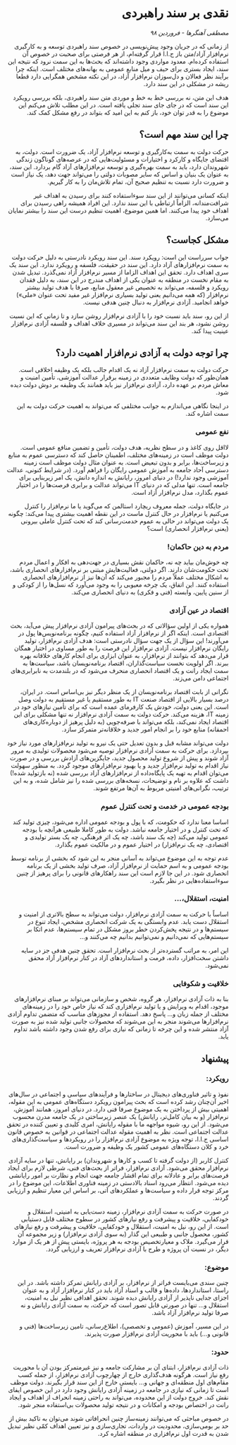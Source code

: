 <div dir="rtl">

# نقدی بر سند راهبردی

*مصطفی آهنگرها - فروردین ۹۸*

از زمانی که در جریان وجود پیش‌نویسی در خصوص سند راهبردی توسعه و به کارگیری نرم‌افزار آزاد/متن باز ج.ا.ا قرار گرفته‌ام، از هر فرصتی برای صحبت در خصوص آن استفاده کرده‌ام. معدود مواردی وجود داشته‌اند که بحث‌ها به این سمت نرود که نتیجه این سند، ایجاد بستری برای حیف و میل منابع عمومی به بهانه‌های مختلف است. اینکه چرا برآیند نظر فعالان و دل‌سوزان نرم‌افزار آزاد، در این نکته مشخص همگرایی دارد قطعا ریشه در مشکلی در این سند دارد.

هدف این متن، نه بررسی خط به خط و موردی متن سند راهبردی، بلکه بررسی رویکرد این سند است که در جای جای سند تجلی یافته است. در این مطلب تلاش می‌کنم این موضوع را به قدر توان خود، باز کنم به این امید که بتواند در رفع مشکل کمک کند.

## چرا این سند مهم است؟

حرکت دولت به سمت به‌کارگیری و توسعه نرم‌افزار آزاد، یک ضرورت است. دولت، به اقتضای جایگاه و کارکرد و اختیارات و مسئولیت‌هایی که در عرصه‌های گوناگون زندگی شهروندان دارد، باید به سمت بهره‌گیری و توسعه نرم‌افزارهای آزاد گام بردارد. این سند، به عنوان یک بنیان و اساس که سایر مصوبات دولتی را می‌تواند جهت دهد، یک نیاز است و ضرورت دارد نسبت به تنظیم صحیح آن، تمام تلاش‌مان را به کار گیریم.

اینکه کسانی می‌توانند از این سند سوءاستفاده کنند برای رسیدن به اهداف غیر شرافت‌مندانه، الزاماً ارتباطی با این سند ندارد. این افراد همیشه راهی رسیدن برای اهداف خود پیدا می‌کنند. اما همین موضوع، اهمیت تنظیم درست این سند را بیشتر نمایان می‌سازد.

## مشکل کجاست؟

جواب سرراست این است: رویکرد سند. این سند رویکرد نادرستی به دلیل حرکت دولت به سمت نرم‌افزارهای آزاد دارد. این سند در حقیقت، فلسفه و رویکرد ندارد. این سند یک سری اهداف دارد. تحقق این اهداف الزاما از مسیر نرم‌افزار آزاد نمی‌گذرد. تبدیل شدن به مقام نخست در منطقه به عنوان یکی از اهداف مندرج در این سند، به دلیل فقدان رویکرد و فلسفه، می‌تواند به تخصیص غیر معقول منابع، صرفا با هدف تولید بیشتر نرم‌افزار (که همه می‌دانیم یعنی تولید بسیاری نرم‌افزار غیر مفید تحت عنوان «ملی») خواهد انجامید. آزادی نرم‌افزار به دنبال چنین هدفی نیست.

از این رو، سند باید نسبت خود را با آزادی نرم‌افزار روشن سازد و تا زمانی که این نسبت روشن نشود، هر بند این سند می‌تواند در مسیری خلاف اهداف و فلسفه آزادی نرم‌افزار عینیت پیدا کند.

## چرا توجه دولت به آزادی نرم‌افزار اهمیت دارد؟

حرکت دولت به سمت نرم‌افزار آزاد نه یک اقدام جالب بلکه یک وظیفه اخلاقی است. همان‌طور که دولت وظایف متعددی در زمینه برقرار عدالت آموزشی، تأمین امنیت و معاش مردم بر عهده دارد، آزادی نرم‌افزار نیز باید همانند یک وظیفه بر دوش دولت دیده شود.

در اینجا نگاهی می‌اندازم به جوانب مختلفی که می‌تواند به اهمیت حرکت دولت به این سمت اشاره کند.

### نفع عمومی

لااقل روی کاغذ و در سطح نظریه، هدف دولت، تأمین و تضمین منافع عمومی است. دولت موظف است در زمینه‌های مختلف، اطمینان حاصل کند که دسترسی عموم به منابع و زیرساخت‌ها، برابر و بدون تبعیض است. به عنوان مثال دولت موظف است زمینه دسترسی آحاد جامعه به آموزش عمومی رایگان را فراهم آورد. (در شرایط کنونی، عدالت آموزشی وجود ندارد!) در دنیای امروز، رایانش به اندازه دانش، یک امر زیربنایی برای جامعه است. تنها مدلی که در دنیای IT می‌تواند عدالت و برابری فرصت‌ها را در اختیار عموم بگذارد، مدل نرم‌افزار آزاد است.

در جایگاه دولت، جمله معروف ریچارد استالمن که می‌گوید یا ما نرم‌افزار را کنترل می‌کنیم یا نرم‌افزار در حال کنترل ماست در این نقطه اهمیت بیشتری پیدا می‌کند:‌ چگونه یک دولت می‌تواند در حالی به عموم خدمت‌رسانی کند که تحت کنترل عاملی بیرونی (یعنی نرم‌افزار انحصاری) است؟

### مردم به دین حاکمان!

چه خوش‌مان بیاید چه نه، حاکمان نقش بسیاری در جهت‌دهی به افکار و اعمال مردم تحت حکومت‌شان دارند. اگر دولتی، فعالیت‌هایش مبتنی بر نرم‌افزارهای انحصاری باشد، به اشکال مختلف عملاً مردم را مجبور می‌کند که آن‌ها نیز از نرم‌افزارهای انحصاری استفاده کنند. این اتفاق، یک چرخه معیوبی را به وجود می‌آورد که نسل‌ها را از کودکی و از سنین پایین، وابسته (فنی و فکری)‌ به دنیای انحصاری می‌کند.

### اقتصاد در عین آزادی

همواره یکی از اولین سؤالاتی که در بحث‌های پیرامون آزادی نرم‌افزار پیش می‌آید، بحث اقتصادی است. اینکه اگر از نرم‌افزار آزاد استفاده کنیم، چگونه برنامه‌نویس‌ها پول در می‌آورند! این سؤال از یک جهت سؤال نادرستی است: هدف آزادی نرم‌افزار، تولید رایگان نرم‌افزار نیست. آزادی نرم‌افزار این فرصت را به طور مساوی در اختیار همگان قرار می‌دهد که بتوانند از نرم‌افزار، به عنوان ابزاری برای انجام کارهای خلاقانه بهره ببرند. اگر اولویت نخست سیاست‌گذاران، اقتصاد برنامه‌نویسان باشد، سیاست‌ها به سمت ایجاد رانت و یک اقتصاد انحصاری منحرف می‌شود که در بلندمدت به نابرابری‌های اجتماعی دامن می‌زند.

نگرانی از بابت اقتصاد برنامه‌نویسان از یک منظر دیگر نیز بی‌اساس است. در ایران، درصد بسیار بالایی از اقتصاد صنعت IT به طور مستقیم یا غیر مستقیم به دولت وصل است. این یعنی دولت، خودش یک کارفرمای عمده است که برای تأمین نیازهای خود در زمینه IT، هزینه می‌کند. حرکت دولت به سمت آزادی نرم‌افزار نه تنها مشکلی برای این اقتصاد ایجاد نمی‌کند، بلکه می‌تواند با صرفه‌جویی (به دلیل پرهیز از دوباره‌کاری‌های احمقانه) منابع خود را بر انجام امور جدید و خلاقانه‌تر متمرکز سازد.

دولت می‌تواند مشابه قبل و بدون تعدیل حتی یک نیرو به تولید نرم‌افزارهای مورد نیاز خود بپردازد. برای حرکت به سمت آزادی نرم‌افزار توصیه می‌شود محصولات تولیدی به مرور آزاد شوند و پیش از شروع تولید محصول جدید، جایگزین‌های آزادش بررسی و در صورت نیاز اقدام به تولید نرم‌افزار جدید و یا بهبود نرم‌افزارهای موجود گردد. به منظور سهولت می‌توان اقدام به تهیه یک پایگاه‌داده از نرم‌افزارهای آزاد بررسی شده (نه بازتولید شده!) داشت که علاوه بر نام و توضیحات، نسخه‌های بررسی شده را نیز شامل شده، و به این ترتیب، نگرانی‌های امنیتی مربوط به آن‌ها مرتفع شوند.

### بودجه عمومی در خدمت و تحت کنترل عموم

اساسا معنا ندارد که حکومت، که با پول و بودجه عمومی اداره می‌شود، چیزی تولید کند که تحت کنترل و در اختیار جامعه نباشد. دولت به طور کاملا طبیعی هرآنچه با بودجه عمومی تولید می‌کند (چه یک سند باشد، چه یک اثر فرهنگی، چه یک بستر تولیدی و اقتصادی، چه یک نرم‌افزار) در اختیار عموم و در مالکیت عموم بگذارد.

عدم توجه به این موضوع می‌تواند به آسانی منجر به این شود که بخشی از برنامه توسط بودجه عمومی و به اسم حمایت از نرم‌افزار آزاد، صرف تولید بخشی از یک برنامه انحصاری شود. در این جا لازم است این سند راهکارهای قانونی را برای پرهیز از چنین سوءاستفاده‌هایی در نظر بگیرد.

### امنیت، استقلال،...

اساساً با حرکت به سمت آزادی نرم‌افزار، دولت می‌تواند به سطح بالاتری از امنیت و استقلال دست یابد. عدم وابستگی به یک شرکت انحصاری مشخص، ایجاد تنوع در سیستم‌ها و در نتیجه پخش‌کردن خطر بروز مشکل در تمام سیستم‌ها، عدم اتکا بر سیستم‌هایی که نمی‌دانیم و نمی‌توانیم بدانیم چه می‌کنند و…

این امر، به مراتب گسترده‌تر از بحث نرم‌افزار است. تحقق چنین هدفی جز در سایه داشتن سخت‌افزار، داده، فرمت و استانداردهای آزاد در کنار نرم‌افزار آزاد محقق نمی‌شود.

### خلاقیت و شکوفایی

بنا به ذات آزادی نرم‌افزار، هر گروه، شخص و سازمانی می‌تواند بر مبنای نرم‌افزارهای موجود، اقدام به ویرایش و یا تولید نرم‌افزاری کند که نیاز خاص خود را در زمینه‌های مختلف از جمله زبان و... پاسخ دهد. استفاده از مجوزهای مناسب که متضمن تداوم آزادی نرم‌افزارها می‌شوند منجر به این می‌شوند که محصولات جانبی تولید شده نیز به صورت آزاد منتشر شده و این چرخه تا زمانی که نیازی برای رفع شدن وجود داشته باشد تداوم یابد.

## پیشنهاد

### رویکرد:

نفوذ و تاثیر فناوری‌های دیجیتال در ساختارها و فرآیندهای سیاسی و اجتماعی در سال‌های اخیر آن‌چنان رشد کرده است که بحث پیرامون رویکرد دستگاه‌های عمومی به این مقوله، اهمیتی بیش از پرداختن به یک موضوع صرفا فنی دارد. در دنیای امروز، همانند آموزش، نرم‌افزار (و به بیان کامل‌تر، رایانش) یک عنصر زیرساختی در یک جامعه مدرن محسوب می‌شود. از این رو، شیوه مواجهه ما با مقوله رایانش، امری کلیدی و تعیین کننده در تحقق عدالت اجتماعی است. نظر به اهمیت مقوله عدالت اجتماعی در قوانین به خصوص قانون اساسی ج.ا.ا، توجه ویژه به موضوع آزادی نرم‌افزار را در رویکردها و سیاست‌گذاری‌های خرد و کلان دستگاه‌های عمومی کشور یک وظیفه و ضرورت است.

کنترل کاربر (از دولت گرفته تا کسب و کارها و شهروندان) بر رایانش، تنها در سایه آزادی نرم‌افزار محقق می‌شود. آزادی نرم‌افزار، فراتر از بحث‌های فنی، شرطی لازم برای ایجاد فرصت‌های برابر و عادلانه برای تمام اقشار جامعه جهت انجام و نظارت بر امور رایانشی دیده می‌شود. انتظار می‌رود اسناد بالادستی در زمینه فناوری اطلاعات، این موضوع را در مرکز توجه قرار داده و سیاست‌ها و عملکردهای آتی، بر اساس این معیار تنظیم و ارزیابی گردند.

در صورت حرکت به سمت آزادی نرم‌افزار، زمینه دست‌یابی به امنیتی، استقلال و خودکفایی، خلاقیت و پیشرفت و رفع نیازهای کشور در سطوح مختلف قابل دستیابی است. از این رو، نیل به امنیت، استقلال و خودکفایی، خلاقیت و پیشرفت و رفع نیازهای کشور، محصول جانبی و طبیعی این گذار (به سوی آزادی نرم‌افزار) و زیر مجموعه آن قرار می‌گیرد. ملاک و معیارتخصیص بودجه به هر پروژه، بایستی پیش از هر یک از موارد دیگر، در نسبت آن پروژه و طرح با آزادی نرم‌افزار تعریف و ارزیابی گردد.

### موضوع:

چنین سندی می‌بایست فراتر از نرم‌افزار، بر آزادی رایانش تمرکز داشته باشد. در این راستا، استانداردها، داده‌ها و قالب و اسناد آزاد باید در کنار نرم‌افزار آزاد و به عنوان اجزای جدایی ناپذیر از آزادی رایانش دیده شوند. تحقق اهدافی نظیر نیل به امنیت، استقلال و... تنها در صورتی قابل تصور است که حرکت، به سمت آزادی رایانش و نه صرفا تولید نرم‌افزار آزاد باشد.

در این مسیر، آموزش (عمومی و تخصصی)، اطلاع‌رسانی، تامین زیرساخت‌ها (فنی و قانونی و...) باید با محوریت آزادی نرم‌افزار صورت پذیرند.

### حدود:

ذات آزادی نرم‌افزار، ابتنای آن بر مشارکت جامعه و نیز غیرمتمرکز بودن آن با محوریت رفع نیاز است. هرگونه هدف‌گذاری خارج از چهارچوب آزادی نرم‌افزار، از جمله کسب مقام‌های اول منطقه‌ای و جهانی و... بایستی خارج از این سند قرار بگیرند. دولت موظف است تا زمانی که نیازی در جامعه در زمینه آزادی رایانش وجود دارد در این خصوص ایفای نقش کند. خروج دولت از این محدوده، می‌تواند به راحتی زمینه انحراف از اهداف و ایجاد رانت در اختصاص بودجه و امکانات و در نتیجه تولید محصولات بی‌استفاده منجر شود.

در خصوص مباحثی که می‌توانند زمینه‌ساز چنین انحرافاتی شوند می‌توان به تاکید بیش از حد بر بومی‌سازی، محدودیت در واردات، تجاری‌سازی و نیز تعیین اهداف کمّی نظیر تبدیل شدن به قدرت اول نرم‌افزاری در منطقه اشاره کرد.
